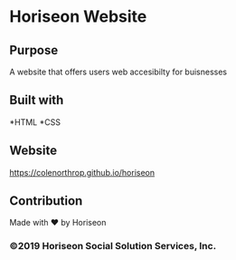# Horiseon Website

## Purpose
A website that offers users web accesibilty for buisnesses

## Built with
*HTML
*CSS

## Website
https://colenorthrop.github.io/horiseon

## Contribution
Made with ❤️ by Horiseon

### ©️2019 Horiseon Social Solution Services, Inc.

